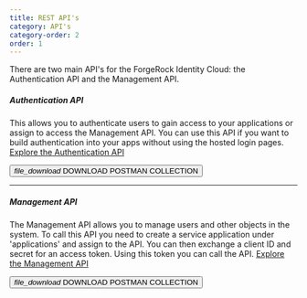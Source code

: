 ```yaml
---
title: REST API's
category: API's
category-order: 2
order: 1
---
```



There are two main API's for the ForgeRock Identity Cloud: the Authentication API and the Management API. 

##### Authentication API
This allows you to authenticate users to gain access to your applications or assign to access the Management API. You can use this API if you want to build authentication into your apps without using the hosted login pages. 
[Explore the Authentication API](http://github.com)

<button type="button" class="btn btn-secondary"><i class="material-icons">file_download</i> DOWNLOAD POSTMAN COLLECTION</button>

---

##### Management API
The Management API allows you to manage users and other objects in the system. To call this API you need to create a service application under 'applications' and assign to the API. You can then exchange a client ID and secret for an access token. Using this token you can call the API.
[Explore the Management API](http://github.com)

<button type="button" class="btn btn-secondary"><i class="material-icons">file_download</i> DOWNLOAD POSTMAN COLLECTION</button>


